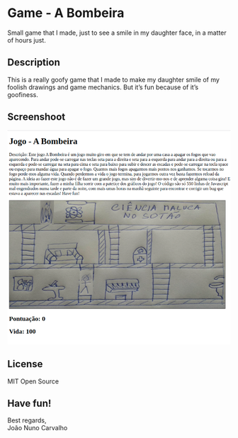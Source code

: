 # Game  - A Bombeira
Small game that I made, just to see a smile in my daughter face, in a matter of hours just.

## Description
This is a really goofy game that I made to make my daughter smile of my foolish drawings and game mechanics. But it’s fun because of it’s goofiness.

## Screenshoot

![A Bombeira - screenshot](./screenshot_A_Bombeira.png)

## License
MIT Open Source

## Have fun!
Best regards, <br>
João Nuno Carvalho